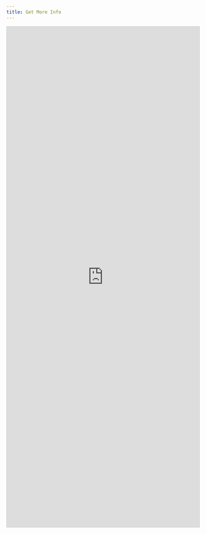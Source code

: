 ```yaml
---
title: Get More Info
---
```


<script src="https://static.airtable.com/js/embed/embed_snippet_v1.js"></script><iframe class="airtable-embed airtable-dynamic-height" src="https://airtable.com/embed/shrEHBeKZW4ysvbJn?backgroundColor=yellow" frameborder="0" onmousewheel="" width="100%" height="1306" style="background: transparent; border: 1px solid #ccc;"></iframe>